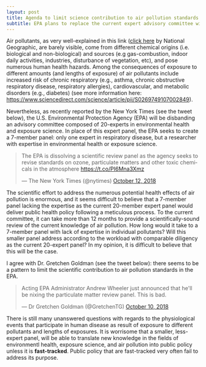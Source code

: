 ```yaml
---
layout: post
title: Agenda to limit science contribution to air pollution standards
subtitle: EPA plans to replace the current expert advisory committee with a smaller group lacking experts in individual pollutants
---
```


Air pollutants, as very well-explained in this link ([click here](https://www.nationalgeographic.com/environment/global-warming/pollution/) by National Geographic, are barely visible, come from different chemical origins (i.e. biological and non-biological) and sources (e.g gas-combustion, indoor daily activities, industries, disturbance of vegetation, etc), and pose numerous human health hazards. Among the consequences of exposure to different amounts (and lengths of exposure) of air pollutants include increased risk of chronic respiratory (e.g., asthma, chronic obstructive respiratory disease, respiratory allergies), cardiovascular, and metabolic disorders (e.g., diabetes) (see more information here: https://www.sciencedirect.com/science/article/pii/S0269749107002849). 

Nevertheless, as recently reported by the New York Times (see the tweet below), the U.S. Environmental Protection Agency (EPA) will be disbanding an advisory committee composed of 20-experts in environmental health and exposure science. In place of this expert panel, the EPA seeks to create a 7-member panel: only one expert in respiratory disease, but a researcher with expertise in environmental health or exposure science.

<blockquote class="twitter-tweet" data-lang="en"><p lang="en" dir="ltr">The EPA is dissolving a scientific review panel as the agency seeks to revise standards on ozone, particulate matters and other toxic chemicals in the atmosphere <a href="https://t.co/PI6Mna3Xmz">https://t.co/PI6Mna3Xmz</a></p>&mdash; The New York Times (@nytimes) <a href="https://twitter.com/nytimes/status/1050578559293681670?ref_src=twsrc%5Etfw">October 12, 2018</a></blockquote>
<script async src="https://platform.twitter.com/widgets.js" charset="utf-8"></script>

The scientific effort to address the numerous potential health effects of air pollution is enormous, and it seems difficult to believe that a 7-member panel lacking the expertise as the current 20-member expert panel would deliver public health policy following a meticulous process. To the current committee, it can take more than 12 months to provide a scientifically-sound review of the current knowledge of air pollution. How long would it take to a 7-member panel with lack of expertise in individual pollutants? Will this smaller panel address according to the workload with comparable diligency as the current 20-expert panel? In my opinion, it is difficult to believe that this will be the case.

I agree with Dr. Gretchen Goldman (see the tweet below): there seems to be a pattern to limit the scientific contribution to air pollution standards in the EPA. 

<blockquote class="twitter-tweet" data-lang="en"><p lang="en" dir="ltr">Acting EPA Administrator Andrew Wheeler just announced that he&#39;ll be nixing the particulate matter review panel. This is bad.</p>&mdash; Dr Gretchen Goldman (@GretchenTG) <a href="https://twitter.com/GretchenTG/status/1050135074069458945?ref_src=twsrc%5Etfw">October 10, 2018</a></blockquote>
<script async src="https://platform.twitter.com/widgets.js" charset="utf-8"></script>

There is still many unanswered questions with regards to the physiological events that participate in human disease as result of exposure to different pollutants and lengths of exposures. It is worrisome that a smaller, less-expert panel, will be able to translate new knowledge in the fields of environmentl health, exposure science, and air pollution into public policy unless it is **fast-tracked**. Public policy that are fast-tracked very often fail to address its purpose. 